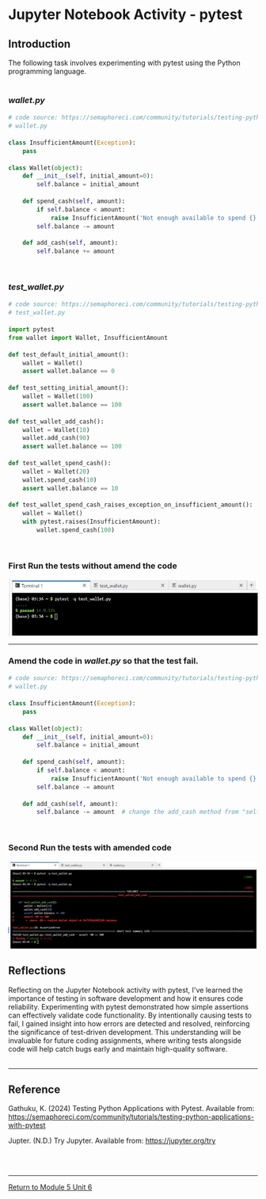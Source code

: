 # Jupyter Notebook Activity - pytest

## Introduction
The following task involves experimenting with pytest using the Python programming language. <br> 
<br>

### _wallet.py_
```python
# code source: https://semaphoreci.com/community/tutorials/testing-python-applications-with-pytest
# wallet.py

class InsufficientAmount(Exception):
    pass

class Wallet(object):
    def __init__(self, initial_amount=0):
        self.balance = initial_amount

    def spend_cash(self, amount):
        if self.balance < amount:
            raise InsufficientAmount('Not enough available to spend {}'.format(amount))
        self.balance -= amount

    def add_cash(self, amount):
        self.balance += amount
```

<br>

### _test_wallet.py_
```python
# code source: https://semaphoreci.com/community/tutorials/testing-python-applications-with-pytest
# test_wallet.py

import pytest
from wallet import Wallet, InsufficientAmount

def test_default_initial_amount():
    wallet = Wallet()
    assert wallet.balance == 0

def test_setting_initial_amount():
    wallet = Wallet(100)
    assert wallet.balance == 100

def test_wallet_add_cash():
    wallet = Wallet(10)
    wallet.add_cash(90)
    assert wallet.balance == 100

def test_wallet_spend_cash():
    wallet = Wallet(20)
    wallet.spend_cash(10)
    assert wallet.balance == 10

def test_wallet_spend_cash_raises_exception_on_insufficient_amount():
    wallet = Wallet()
    with pytest.raises(InsufficientAmount):
        wallet.spend_cash(100)
```

<br>

### First Run the tests without amend the code
<img src="SEPM_Unit06_Output1.jpg" alt="output" width="700"/>

<br>

---

### Amend the code in _wallet.py_ so that the test fail. <br>
```python
# code source: https://semaphoreci.com/community/tutorials/testing-python-applications-with-pytest
# wallet.py

class InsufficientAmount(Exception):
    pass

class Wallet(object):
    def __init__(self, initial_amount=0):
        self.balance = initial_amount

    def spend_cash(self, amount):
        if self.balance < amount:
            raise InsufficientAmount('Not enough available to spend {}'.format(amount))
        self.balance -= amount

    def add_cash(self, amount):
        self.balance -= amount  # change the add_cash method from "self.balance += amount" to cause a test to fail
```

<br>

### Second Run the tests with amended code <br>
<img src="SEPM_Unit06_Output2.jpg" alt="output" width="900"/>

<br>

## Reflections
Reflecting on the Jupyter Notebook activity with pytest, I've learned the importance of testing in software development and how it ensures code reliability. Experimenting with pytest demonstrated how simple assertions can effectively validate code functionality. By intentionally causing tests to fail, I gained insight into how errors are detected and resolved, reinforcing the significance of test-driven development. This understanding will be invaluable for future coding assignments, where writing tests alongside code will help catch bugs early and maintain high-quality software.
<br><br>

---

## Reference
Gathuku, K. (2024) Testing Python Applications with Pytest. Available from: https://semaphoreci.com/community/tutorials/testing-python-applications-with-pytest

Jupter. (N.D.) Try Jupyter. Available from: https://jupyter.org/try

<br><br>

---

[Return to Module 5 Unit 6](SEPM_Unit06.md)
